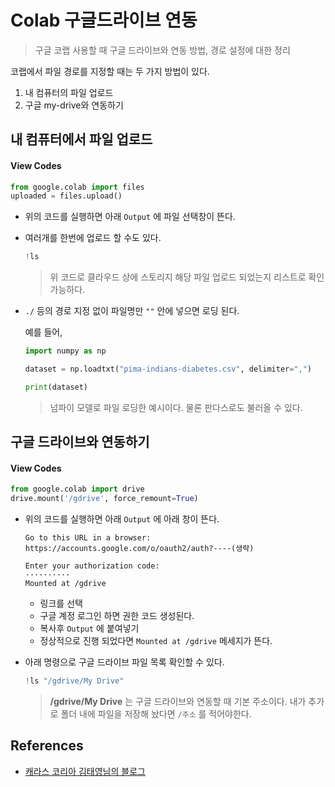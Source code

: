 # Colab 구글드라이브 연동

> 구글 코랩 사용할 때 구글 드라이브와 연동 방법, 경로 설정에 대한 정리



코랩에서 파일 경로를 지정할 때는 두 가지 방법이 있다. 

1. 내 컴퓨터의 파일 업로드
2. 구글 my-drive와 연동하기



## 내 컴퓨터에서 파일 업로드



#### View Codes

```python
from google.colab import files
uploaded = files.upload()
```

- 위의 코드를 실행하면 아래 `Output` 에 파일 선택창이 뜬다.

- 여러개를 한번에 업로드 할 수도 있다.

  ```python
  !ls
  ```

  > 위 코드로 클라우드 상에 스토리지 해당 파일 업로드 되었는지 리스트로 확인 가능하다.

- `./` 등의 경로 지정 없이 파일명만 `""` 안에 넣으면  로딩 된다.

  예를 들어,

  ```python
  import numpy as np
  
  dataset = np.loadtxt("pima-indians-diabetes.csv", delimiter=",")
  
  print(dataset)
  ```

  > 넘파이 모델로 파일 로딩한 예시이다. 물론 판다스로도 불러올 수 있다.



## 구글 드라이브와 연동하기



#### View Codes

```python
from google.colab import drive
drive.mount('/gdrive', force_remount=True)
```

- 위의 코드를 실행하면 아래 `Output` 에 아래 창이 뜬다.

  ```shell
  Go to this URL in a browser: https://accounts.google.com/o/oauth2/auth?----(생략)
  
  Enter your authorization code:
  ··········
  Mounted at /gdrive
  ```

  - 링크를 선택
  - 구글 계정 로그인 하면 권한 코드 생성된다.
  - 복사후 `Output` 에 붙여넣기
  - 정상적으로 진행 되었다면 `Mounted at /gdrive` 메세지가 뜬다.

- 아래 명령으로 구글 드라이브 파일 목록 확인할 수 있다.

  ```python
  !ls "/gdrive/My Drive"
  ```

  > **/gdrive/My Drive** 는 구글 드라이브와 연동할 때 기본 주소이다. 내가 추가로 폴더 내에 파일을 저장해 놨다면 `/주소` 를 적어야한다.





## References

- [캐라스 코리아 김태영님의 블로그](https://tykimos.github.io/2019/01/22/colab_getting_started/)